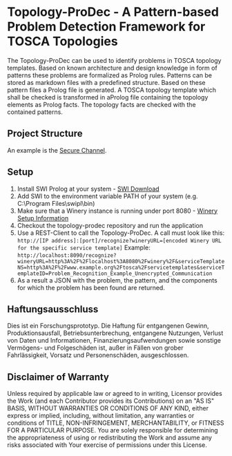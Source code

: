 # Topology-ProDec - A Pattern-based Problem Detection Framework for TOSCA Topologies

The Topology-ProDec can be used to identify problems in TOSCA topology templates. Based on known architecture and design knowledge in form of patterns these problems are formalized as Prolog rules. Patterns can be stored as markdown files with a predefined structure. Based on these pattern files a Prolog file is generated.
A TOSCA topology template which shall be checked is transformed in aProlog file containing the topology elements as Prolog facts.
The topology facts are checked with the contained patterns.


## Project Structure
An example is the [Secure Channel](https://github.com/saatkamp/topology-prodec/blob/master/pattern_prologfiles/SecureChannel.md).

## Setup

1. Install SWI Prolog at your system - [SWI Download](http://www.swi-prolog.org/download/stable)
2. Add SWI to the environment variable PATH of your system (e.g. C:\Program Files\swipl\bin)
3. Make sure that a Winery instance is running under port 8080 - [Winery Setup Information](https://github.com/OpenTOSCA/winery)
4. Checkout the topology-prodec repository and run the application
5. Use a REST-Client to call the Topology-ProDec. A call must look like this:
`http://[IP address]:[port]/recognize?wineryURL=[encoded Winery URL for the specific service template]`
Example:
`http://localhost:8090/recognize?wineryURL=http%3A%2F%2Flocalhost%3A8080%2Fwinery%2F&serviceTemplateNS=http%3A%2F%2Fwww.example.org%2Ftosca%2Fservicetemplates&serviceTemplateID=Problem_Recognition_Example_Unencrypted_Communication`
6. As a result a JSON with the problem, the pattern, and the components for which the problem has been found are returned.

## Haftungsausschluss

Dies ist ein Forschungsprototyp.
Die Haftung für entgangenen Gewinn, Produktionsausfall, Betriebsunterbrechung, entgangene Nutzungen, Verlust von Daten und Informationen, Finanzierungsaufwendungen sowie sonstige Vermögens- und Folgeschäden ist, außer in Fällen von grober Fahrlässigkeit, Vorsatz und Personenschäden, ausgeschlossen.

## Disclaimer of Warranty

Unless required by applicable law or agreed to in writing, Licensor provides the Work (and each Contributor provides its Contributions) on an "AS IS" BASIS, WITHOUT WARRANTIES OR CONDITIONS OF ANY KIND, either express or implied, including, without limitation, any warranties or conditions of TITLE, NON-INFRINGEMENT, MERCHANTABILITY, or FITNESS FOR A PARTICULAR PURPOSE.
You are solely responsible for determining the appropriateness of using or redistributing the Work and assume any risks associated with Your exercise of permissions under this License.
